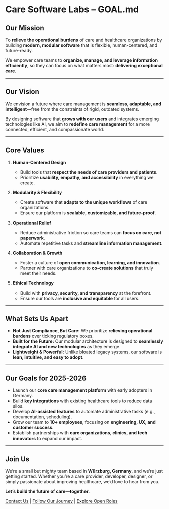 # Care Software Labs – GOAL.md

## **Our Mission**
To **relieve the operational burdens** of care and healthcare organizations by building **modern, modular software** that is flexible, human-centered, and future-ready.

We empower care teams to **organize, manage, and leverage information efficiently**, so they can focus on what matters most: **delivering exceptional care**.

---

## **Our Vision**
We envision a future where care management is **seamless, adaptable, and intelligent**—free from the constraints of rigid, outdated systems.

By designing software that **grows with our users** and integrates emerging technologies like AI, we aim to **redefine care management** for a more connected, efficient, and compassionate world.

---

## **Core Values**
1. **Human-Centered Design**
   - Build tools that **respect the needs of care providers and patients**.
   - Prioritize **usability, empathy, and accessibility** in everything we create.

2. **Modularity & Flexibility**
   - Create software that **adapts to the unique workflows** of care organizations.
   - Ensure our platform is **scalable, customizable, and future-proof**.

3. **Operational Relief**
   - Reduce administrative friction so care teams can **focus on care, not paperwork**.
   - Automate repetitive tasks and **streamline information management**.

4. **Collaboration & Growth**
   - Foster a culture of **open communication, learning, and innovation**.
   - Partner with care organizations to **co-create solutions** that truly meet their needs.

5. **Ethical Technology**
   - Build with **privacy, security, and transparency** at the forefront.
   - Ensure our tools are **inclusive and equitable** for all users.

---

## **What Sets Us Apart**
- **Not Just Compliance, But Care:** We prioritize **relieving operational burdens** over ticking regulatory boxes.
- **Built for the Future:** Our modular architecture is designed to **seamlessly integrate AI and new technologies** as they emerge.
- **Lightweight & Powerful:** Unlike bloated legacy systems, our software is **lean, intuitive, and easy to adopt**.

---

## **Our Goals for 2025-2026**
- Launch our **core care management platform** with early adopters in Germany.
- Build **key integrations** with existing healthcare tools to reduce data silos.
- Develop **AI-assisted features** to automate administrative tasks (e.g., documentation, scheduling).
- Grow our team to **10+ employees**, focusing on **engineering, UX, and customer success**.
- Establish partnerships with **care organizations, clinics, and tech innovators** to expand our impact.

---

## **Join Us**
We’re a small but mighty team based in **Würzburg, Germany**, and we’re just getting started. Whether you’re a care provider, developer, designer, or simply passionate about improving healthcare, we’d love to hear from you.

**Let’s build the future of care—together.**

[Contact Us](#) | [Follow Our Journey](#) | [Explore Open Roles](#)
